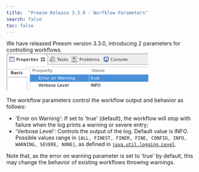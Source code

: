 ```yaml
---
title:  "Preesm Release 3.3.0 - Worfklow Parameters"
search: false
toc: false
---
```


We have released Preesm version 3.3.0, introducing 2 parameters for controlling workflows.
![](/assets/posts/2019-01-25-workflow-params.png)

<!--more-->

The workflow parameters control the workflow output and behavior as follows:
 * 'Error on Warning': If set to 'true' (default), the workflow will stop with failure when the log prints a warning or severe entry;
 * 'Verbose Level': Controls the output of the log. Default value is INFO. Possible values range in ```{ALL, FINEST, FINER, FINE, CONFIG, INFO, WARNING, SEVERE, NONE}```, as defined in [```java.util.logging.Level```](https://docs.oracle.com/javase/7/docs/api/java/util/logging/Level.html).

Note that, as the error on warning parameter is set to 'true' by default, this may change the behavior of existing workflows throwing warnings.
